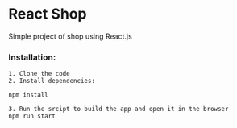 # React Shop
Simple project of shop using React.js

### Installation:
    1. Clone the code
    2. Install dependencies:
    
    npm install
    
    3. Run the srcipt to build the app and open it in the browser
    npm run start